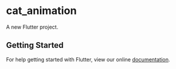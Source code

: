 # cat_animation

A new Flutter project.

## Getting Started

For help getting started with Flutter, view our online
[documentation](https://flutter.io/).
